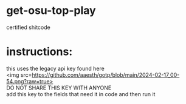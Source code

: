 # get-osu-top-play<br>
certified shitcode<br>
# instructions:<br>
this uses the legacy api key found here<br> <img src=https://github.com/aaesth/gotp/blob/main/2024-02-17_00-54.png?raw=true>
<br>
DO NOT SHARE THIS KEY WITH ANYONE<br>
add this key to the fields that need it in code and then run it
